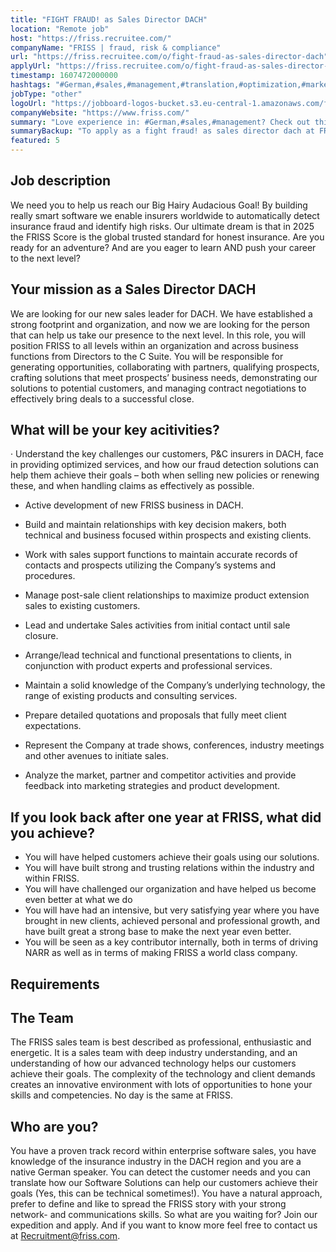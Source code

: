 ```yaml
---
title: "FIGHT FRAUD! as Sales Director DACH"
location: "Remote job"
host: "https://friss.recruitee.com/"
companyName: "FRISS | fraud, risk & compliance"
url: "https://friss.recruitee.com/o/fight-fraud-as-sales-director-dach"
applyUrl: "https://friss.recruitee.com/o/fight-fraud-as-sales-director-dach/c/new"
timestamp: 1607472000000
hashtags: "#German,#sales,#management,#translation,#optimization,#marketing"
jobType: "other"
logoUrl: "https://jobboard-logos-bucket.s3.eu-central-1.amazonaws.com/friss-fraud-risk-compliance"
companyWebsite: "https://www.friss.com/"
summary: "Love experience in: #German,#sales,#management? Check out this job post!"
summaryBackup: "To apply as a fight fraud! as sales director dach at FRISS | fraud, risk & compliance, you preferably need to have some knowledge of: #sales, #marketing, #management."
featured: 5
---
```


## Job description

We need you to help us reach our Big Hairy Audacious Goal! By building really smart software we enable insurers worldwide to automatically detect insurance fraud and identify high risks. Our ultimate dream is that in 2025 the FRISS Score is the global trusted standard for honest insurance. Are you ready for an adventure? And are you eager to learn AND push your career to the next level?

## Your mission as a Sales Director DACH

We are looking for our new sales leader for DACH. We have established a strong footprint and organization, and now we are looking for the person that can help us take our presence to the next level. In this role, you will position FRISS to all levels within an organization and across business functions from Directors to the C Suite. You will be responsible for generating opportunities, collaborating with partners, qualifying prospects, crafting solutions that meet prospects’ business needs, demonstrating our solutions to potential customers, and managing contract negotiations to effectively bring deals to a successful close.

## What will be your key acitivities?

· Understand the key challenges our customers, P&C insurers in DACH, face in providing optimized services, and how our fraud detection solutions can help them achieve their goals – both when selling new policies or renewing these, and when handling claims as effectively as possible.

*   Active development of new FRISS business in DACH.
*   Build and maintain relationships with key decision makers, both technical and business focused within prospects and existing clients.
*   Work with sales support functions to maintain accurate records of contacts and prospects utilizing the Company’s systems and procedures.
*   Manage post-sale client relationships to maximize product extension sales to existing customers.

*   Lead and undertake Sales activities from initial contact until sale closure.
*   Arrange/lead technical and functional presentations to clients, in conjunction with product experts and professional services.
*   Maintain a solid knowledge of the Company’s underlying technology, the range of existing products and consulting services.
*   Prepare detailed quotations and proposals that fully meet client expectations.
*   Represent the Company at trade shows, conferences, industry meetings and other avenues to initiate sales.
*   Analyze the market, partner and competitor activities and provide feedback into marketing strategies and product development.

## If you look back after one year at FRISS, what did you achieve?

*   You will have helped customers achieve their goals using our solutions.
*   You will have built strong and trusting relations within the industry and within FRISS.
*   You will have challenged our organization and have helped us become even better at what we do
*   You will have had an intensive, but very satisfying year where you have brought in new clients, achieved personal and professional growth, and have built great a strong base to make the next year even better.
*   You will be seen as a key contributor internally, both in terms of driving NARR as well as in terms of making FRISS a world class company.

## Requirements

## The Team

The FRISS sales team is best described as professional, enthusiastic and energetic. It is a sales team with deep industry understanding, and an understanding of how our advanced technology helps our customers achieve their goals. The complexity of the technology and client demands creates an innovative environment with lots of opportunities to hone your skills and competencies. No day is the same at FRISS.

## Who are you?

You have a proven track record within enterprise software sales, you have knowledge of the insurance industry in the DACH region and you are a native German speaker. You can detect the customer needs and you can translate how our Software Solutions can help our customers achieve their goals (Yes, this can be technical sometimes!). You have a natural approach, prefer to define and like to spread the FRISS story with your strong network- and communications skills. So what are you waiting for? Join our expedition and apply. And if you want to know more feel free to contact us at [Recruitment@friss.com](mailto:Recruitment@friss.com).
